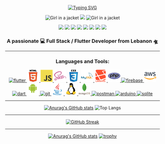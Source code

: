 
<div align="center">
  
  
  [![Typing SVG](https://readme-typing-svg.demolab.com?font=Pangolin&size=40&duration=4000&pause=100&color=0838CD&vCenter=true&center=true&width=600&height=100&lines=Hello+there+!+%F0%9F%91%8B;This+is+MMG;Welcome+to+my+Profile+%F0%9F%98%84)](https://git.io/typing-svg)
  
  
 <img src="https://cultofthepartyparrot.com/parrots/hd/parrot.gif" alt="Girl in a jacket" width="50" height="50"> ![](https://komarev.com/ghpvc/?username=MMG606&label=PROFILE+VIEWS) <img src="https://cultofthepartyparrot.com/parrots/hd/reverseparrot.gif" alt="Girl in a jacket" width="50" height="50">
  
<!-- ![Jokes Card](https://readme-jokes.vercel.app/api) -->

  
  <p>
<!--   <img src="https://img.shields.io/badge/Flutter-02569B?style=for-the-badge&logo=flutter&logoColor=white"/>
  <img src="https://img.shields.io/badge/Dart-0175C2?style=for-the-badge&logo=dart&logoColor=white"/>
  <img src="https://img.shields.io/badge/-HTML5-E34F26?style=flat-square&logo=HTML5&logoColor=white"/>
  <img src="https://img.shields.io/badge/-CSS3-1572B6?style=flat-square&logo=CSS3&logoColor=white"/>
  <img src="https://img.shields.io/badge/Sass-CC6699?style=flat-square&logo=sass&logoColor=white"/>
  <img src="https://img.shields.io/badge/JavaScript-323330?style=flat-square&logo=javascript&logoColor=F7DF1E"/>
  <img src="https://img.shields.io/badge/-Laravel-F55247?style=flat-square&logo=Laravel&logoColor=white"/>
  <img src=" https://img.shields.io/badge/PHP-777BB4?style=flat-square&logo=php&logoColor=white"/>  
  <img src="https://img.shields.io/badge/-MySQL-F29111?style=flat-square&logo=MySQL&logoColor=white"/>
  <img src="https://img.shields.io/badge/Android-3DDC84?style=flat-square&logo=android&logoColor=white"/>
  <img src="https://img.shields.io/badge/Java-ED8B00?style=flat-square&logo=openjdk&logoColor=white"/>
  <img src="https://img.shields.io/badge/jQuery-0769AD?style=for-the-badge&logo=jquery&logoColor=white"/>
  <img src="https://img.shields.io/badge/SQLite-07405E?style=for-the-badge&logo=sqlite&logoColor=white"/> -->
   
  <img src="https://img.shields.io/badge/Amazon_AWS-FF9900?style=flat-square&logo=amazonaws&logoColor=white"/>   
  <img src="https://img.shields.io/badge/-Visual%20Studio%20Code-23A9F2?style=flat-square&logo=Visual%20Studio%20Code&logoColor=white"/>
  <img src="https://img.shields.io/badge/-Github-181717?style=flat-square&logo=GitHub&logoColor=white"/>
  <img src="https://img.shields.io/badge/-Git-F44D27?style=flat-square&logo=Git&logoColor=white"/>
  <img src="https://img.shields.io/badge/-Trello-0079BF?style=flat-square&logo=Trello&logoColor=white"/>
  <img src="https://img.shields.io/badge/-Slack-E01563?style=flat-square&logo=Slack&logoColor=white"/>
  <img src="https://img.shields.io/badge/Discord-7289DA?style=flat-square&logo=discord&logoColor=white"/>
   <img src="https://aleen42.github.io/badges/src/reddit.svg"/>
    

  </p>
</p>
<p>
  
<h3 align="center">A passionate 💻 Full Stack / Flutter Developer from Lebanon 🛸</h3>
<hr>
<h3 align="centre">Languages and Tools:</h3>
<p align="centre"> 
  <a href="https://flutter.dev" target="_blank" rel="noreferrer"> <img src="https://www.vectorlogo.zone/logos/flutterio/flutterio-icon.svg" alt="flutter" width="40" height="40"/> </a> 
  <a href="https://www.w3.org/html/" target="_blank" rel="noreferrer"> <img src="https://raw.githubusercontent.com/devicons/devicon/master/icons/html5/html5-original-wordmark.svg" alt="html5" width="40" height="40"/> </a>
  <a href="https://developer.mozilla.org/en-US/docs/Web/JavaScript" target="_blank" rel="noreferrer"> <img src="https://raw.githubusercontent.com/devicons/devicon/master/icons/javascript/javascript-original.svg" alt="javascript" width="40" height="40"/> </a> 
   <a href="https://sass-lang.com" target="_blank" rel="noreferrer"> <img src="https://raw.githubusercontent.com/devicons/devicon/master/icons/sass/sass-original.svg" alt="sass" width="40" height="40"/> </a> 
  <a href="https://www.w3schools.com/css/" target="_blank" rel="noreferrer"> <img src="https://raw.githubusercontent.com/devicons/devicon/master/icons/css3/css3-original-wordmark.svg" alt="css3" width="40" height="40"/> </a> 
   <a href="https://www.mysql.com/" target="_blank" rel="noreferrer"> <img src="https://raw.githubusercontent.com/devicons/devicon/master/icons/mysql/mysql-original-wordmark.svg" alt="mysql" width="40" height="40"/> </a>
  <a href="https://laravel.com/" target="_blank" rel="noreferrer"> <img src="https://raw.githubusercontent.com/devicons/devicon/master/icons/laravel/laravel-plain-wordmark.svg" alt="laravel" width="40" height="40"/> </a>
  <a href="https://www.php.net" target="_blank" rel="noreferrer"> <img src="https://raw.githubusercontent.com/devicons/devicon/master/icons/php/php-original.svg" alt="php" width="40" height="40"/> </a>
   <a href="https://firebase.google.com/" target="_blank" rel="noreferrer"> <img src="https://www.vectorlogo.zone/logos/firebase/firebase-icon.svg" alt="firebase" width="40" height="40"/> </a> 
  <a href="https://aws.amazon.com" target="_blank" rel="noreferrer"> <img src="https://raw.githubusercontent.com/devicons/devicon/master/icons/amazonwebservices/amazonwebservices-original-wordmark.svg" alt="aws" width="40" height="40"/> </a> 
  <a href="https://dart.dev" target="_blank" rel="noreferrer"> <img src="https://www.vectorlogo.zone/logos/dartlang/dartlang-icon.svg" alt="dart" width="40" height="40"/> </a> 
   <a href="https://developer.android.com" target="_blank" rel="noreferrer"> <img src="https://raw.githubusercontent.com/devicons/devicon/master/icons/android/android-original-wordmark.svg" alt="android" width="40" height="40"/> </a> 
  <a href="https://git-scm.com/" target="_blank" rel="noreferrer"> <img src="https://www.vectorlogo.zone/logos/git-scm/git-scm-icon.svg" alt="git" width="40" height="40"/> </a> 
  <a href="https://www.java.com" target="_blank" rel="noreferrer"> <img src="https://raw.githubusercontent.com/devicons/devicon/master/icons/java/java-original.svg" alt="java" width="40" height="40"/> </a> 
  <a href="https://www.linux.org/" target="_blank" rel="noreferrer"> <img src="https://raw.githubusercontent.com/devicons/devicon/master/icons/linux/linux-original.svg" alt="linux" width="40" height="40"/> </a> <a href="https://www.mongodb.com/" target="_blank" rel="noreferrer"> <img src="https://raw.githubusercontent.com/devicons/devicon/master/icons/mongodb/mongodb-original-wordmark.svg" alt="mongodb" width="40" height="40"/> </a> 
    <a href="https://postman.com" target="_blank" rel="noreferrer"> <img src="https://www.vectorlogo.zone/logos/getpostman/getpostman-icon.svg" alt="postman" width="40" height="40"/> </a> 
  <a href="https://www.arduino.cc/" target="_blank" rel="noreferrer"> <img src="https://cdn.worldvectorlogo.com/logos/arduino-1.svg" alt="arduino" width="40" height="40"/> </a> 
  <a href="https://www.sqlite.org/" target="_blank" rel="noreferrer"> <img src="https://www.vectorlogo.zone/logos/sqlite/sqlite-icon.svg" alt="sqlite" width="40" height="40"/> </a> 
  </p>
  
  <hr>

[![Anurag's GitHub stats](https://github-readme-stats.vercel.app/api?username=MMG606&show_icons=true&count_private=true&theme=algolia&hide=contribs,prs)](https://github.com/anuraghazra/github-readme-stats) ![Top Langs](https://github-readme-stats.vercel.app/api/top-langs/?username=MMG606&hide_progress=true&theme=algolia&langs_count=8&layout=donut)

<hr> 
  
[![GitHub Streak](http://github-readme-streak-stats.herokuapp.com?user=MMG606&theme=algolia&border_radius=25&card_width=500)](https://git.io/streak-stats) 

<hr>
 
[![Anurag's GitHub stats](https://github-readme-stats.vercel.app/api?username=MMG606&show_icons=true&count_private=true&theme=algolia&hide=contribs,prs)](https://github.com/anuraghazra/github-readme-stats) [![trophy](https://github-profile-trophy.vercel.app/?username=MMG606&theme=algolia&row=2&column=3&title=multilanguage,Commits,Repositories,Stars,Followers,PullRequest,Issues)](https://github.com/ryo-ma/github-profile-trophy) 


  
</div>



